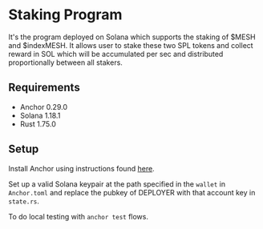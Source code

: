 # Staking Program

It's the program deployed on Solana which supports the staking of $MESH and $indexMESH. It allows user to stake these two SPL tokens and collect reward in SOL which will be accumulated per sec and distributed proportionally between all stakers.

## Requirements

- Anchor 0.29.0
- Solana 1.18.1
- Rust 1.75.0

## Setup

Install Anchor using instructions found [here](https://book.anchor-lang.com/getting_started/installation.html#anchor).

Set up a valid Solana keypair at the path specified in the `wallet` in `Anchor.toml` and replace the pubkey of DEPLOYER with that account key in `state.rs`.

To do local testing with `anchor test` flows.
